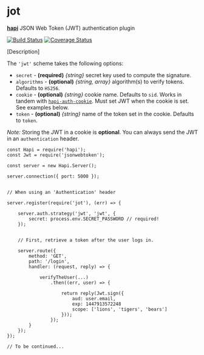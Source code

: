 # jot

[__hapi__](http://hapijs.com/) JSON Web Token (JWT) authentication plugin

[![Build Status](https://travis-ci.org/ryanwalters/jot.svg?branch=master)](https://travis-ci.org/ryanwalters/jot) [![Coverage Status](https://coveralls.io/repos/ryanwalters/jot/badge.svg?branch=master&service=github)](https://coveralls.io/github/ryanwalters/jot?branch=master)

[Description]

The `'jwt'` scheme takes the following options:

* `secret` - __(required)__ _{string}_ secret key used to compute the signature.
* `algorithms` - __(optional)__ _{string, array}_ algorithm(s) to verify tokens. Defaults to `HS256`.
* `cookie` - __(optional)__ _{string}_ cookie name. Defaults to `sid`. Works in tandem with [`hapi-auth-cookie`](https://github.com/hapijs/hapi-auth-cookie).
Must set JWT when the cookie is set. See examples below.
* `token` - __(optional)__ _{string}_ name of the token set in the cookie. Defaults to `token`.

_Note:_ Storing the JWT in a cookie is __optional__. You can always send the JWT in an `authentication` header.

    const Hapi = require('hapi');
    const Jwt = require('jsonwebtoken');

    const server = new Hapi.Server();

    server.connection({ port: 5000 });


    // When using an 'Authentication' header

    server.register(require('jot'), (err) => {

        server.auth.strategy('jwt', 'jwt', {
            secret: process.env.SECRET_PASSWORD // required!
        });


        // First, retrieve a token after the user logs in.

        server.route({
            method: 'GET',
            path: '/login',
            handler: (request, reply) => {

                verifyTheUser(...)
                    .then((err, user) => {

                        return reply(Jwt.sign({
                            aud: user.email,
                            exp: 1447913572248
                            scope: ['lions', 'tigers', 'bears']
                        }));
                    });
            }
        });
    });

    // To be continued...


